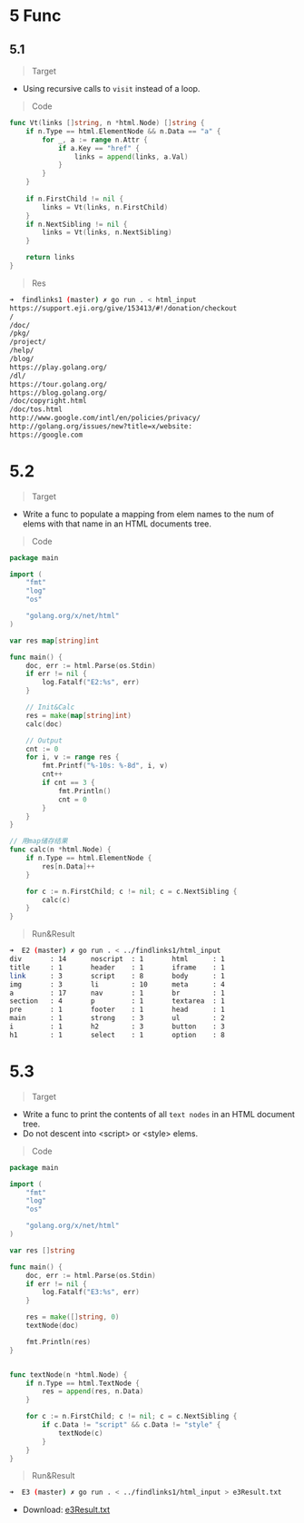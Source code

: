 # 5 Func

## 5.1

> Target

- Using recursive calls to `visit` instead of a loop.

> Code

```go
func Vt(links []string, n *html.Node) []string {
	if n.Type == html.ElementNode && n.Data == "a" {
		for _, a := range n.Attr {
			if a.Key == "href" {
				links = append(links, a.Val)
			}
		}
	}
	
	if n.FirstChild != nil {
		links = Vt(links, n.FirstChild)
	}
	if n.NextSibling != nil {
		links = Vt(links, n.NextSibling)
	}

	return links
}
```

> Res
```bash
➜  findlinks1 (master) ✗ go run . < html_input
https://support.eji.org/give/153413/#!/donation/checkout
/
/doc/
/pkg/
/project/
/help/
/blog/
https://play.golang.org/
/dl/
https://tour.golang.org/
https://blog.golang.org/
/doc/copyright.html
/doc/tos.html
http://www.google.com/intl/en/policies/privacy/
http://golang.org/issues/new?title=x/website:
https://google.com
```

# 5.2

> Target
- Write a func to populate a mapping from elem names to the num of elems with that name in an HTML documents tree.

> Code
```go
package main

import (
	"fmt"
	"log"
	"os"

	"golang.org/x/net/html"
)

var res map[string]int

func main() {
	doc, err := html.Parse(os.Stdin)
	if err != nil {
		log.Fatalf("E2:%s", err)
	}

	// Init&Calc
	res = make(map[string]int)
	calc(doc)

	// Output
	cnt := 0
	for i, v := range res {
		fmt.Printf("%-10s: %-8d", i, v)
		cnt++
		if cnt == 3 {
			fmt.Println()
			cnt = 0
		}
	}
}

// 用map储存结果
func calc(n *html.Node) {
	if n.Type == html.ElementNode {
		res[n.Data]++
	}

	for c := n.FirstChild; c != nil; c = c.NextSibling {
		calc(c)
	}
}
```

> Run&Result
```bash
➜  E2 (master) ✗ go run . < ../findlinks1/html_input
div       : 14      noscript  : 1       html      : 1
title     : 1       header    : 1       iframe    : 1
link      : 3       script    : 8       body      : 1
img       : 3       li        : 10      meta      : 4
a         : 17      nav       : 1       br        : 1
section   : 4       p         : 1       textarea  : 1
pre       : 1       footer    : 1       head      : 1
main      : 1       strong    : 3       ul        : 2
i         : 1       h2        : 3       button    : 3
h1        : 1       select    : 1       option    : 8
```

# 5.3

> Target
- Write a func to print the contents of all `text nodes` in an HTML document tree.
- Do not descent into \<script> or \<style> elems.

> Code
```go
package main

import (
	"fmt"
	"log"
	"os"

	"golang.org/x/net/html"
)

var res []string

func main() {
	doc, err := html.Parse(os.Stdin)
	if err != nil {
		log.Fatalf("E3:%s", err)
	}

	res = make([]string, 0)
	textNode(doc)

	fmt.Println(res)
}


func textNode(n *html.Node) {
	if n.Type == html.TextNode {
		res = append(res, n.Data)
	}

	for c := n.FirstChild; c != nil; c = c.NextSibling {
		if c.Data != "script" && c.Data != "style" {
			textNode(c)
		}
	}
}
```

> Run&Result
```bash
➜  E3 (master) ✗ go run . < ../findlinks1/html_input > e3Result.txt
```
- Download: [e3Result.txt](../_files/ch5/e3Result.txt ':ignore')




